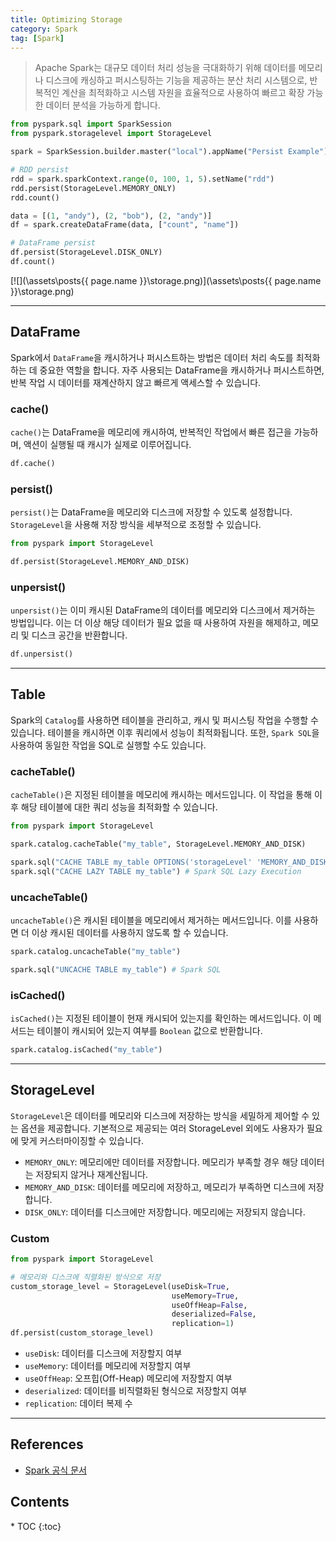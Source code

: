 ```yaml
---
title: Optimizing Storage
category: Spark
tag: [Spark]
---
```


> Apache Spark는 대규모 데이터 처리 성능을 극대화하기 위해 데이터를 메모리나 디스크에 캐싱하고 퍼시스팅하는 기능을 제공하는 분산 처리 시스템으로, 반복적인 계산을 최적화하고 시스템 자원을 효율적으로 사용하여 빠르고 확장 가능한 데이터 분석을 가능하게 합니다.

```python
from pyspark.sql import SparkSession
from pyspark.storagelevel import StorageLevel

spark = SparkSession.builder.master("local").appName("Persist Example").getOrCreate()

# RDD persist
rdd = spark.sparkContext.range(0, 100, 1, 5).setName("rdd")
rdd.persist(StorageLevel.MEMORY_ONLY)
rdd.count()

data = [(1, "andy"), (2, "bob"), (2, "andy")]
df = spark.createDataFrame(data, ["count", "name"])

# DataFrame persist
df.persist(StorageLevel.DISK_ONLY)
df.count()
```

[![](\assets\posts\{{ page.name }}\storage.png)](\assets\posts\{{ page.name }}\storage.png)

---

## DataFrame
Spark에서 `DataFrame`을 캐시하거나 퍼시스트하는 방법은 데이터 처리 속도를 최적화하는 데 중요한 역할을 합니다. 자주 사용되는 DataFrame을 캐시하거나 퍼시스트하면, 반복 작업 시 데이터를 재계산하지 않고 빠르게 액세스할 수 있습니다.

### cache()
`cache()`는 DataFrame을 메모리에 캐시하여, 반복적인 작업에서 빠른 접근을 가능하며, 액션이 실행될 때 캐시가 실제로 이루어집니다.

```python
df.cache()
```

### persist()
`persist()`는 DataFrame을 메모리와 디스크에 저장할 수 있도록 설정합니다. `StorageLevel`을 사용해 저장 방식을 세부적으로 조정할 수 있습니다.

```python
from pyspark import StorageLevel

df.persist(StorageLevel.MEMORY_AND_DISK)
```

### unpersist()
`unpersist()`는 이미 캐시된 DataFrame의 데이터를 메모리와 디스크에서 제거하는 방법입니다. 이는 더 이상 해당 데이터가 필요 없을 때 사용하여 자원을 해제하고, 메모리 및 디스크 공간을 반환합니다.

```python
df.unpersist()
```

---

## Table
Spark의 `Catalog`를 사용하면 테이블을 관리하고, 캐시 및 퍼시스팅 작업을 수행할 수 있습니다. 테이블을 캐시하면 이후 쿼리에서 성능이 최적화됩니다. 또한, `Spark SQL`을 사용하여 동일한 작업을 SQL로 실행할 수도 있습니다.

### cacheTable()
`cacheTable()`은 지정된 테이블을 메모리에 캐시하는 메서드입니다. 이 작업을 통해 이후 해당 테이블에 대한 쿼리 성능을 최적화할 수 있습니다. 

```python
from pyspark import StorageLevel

spark.catalog.cacheTable("my_table", StorageLevel.MEMORY_AND_DISK)

spark.sql("CACHE TABLE my_table OPTIONS('storageLevel' 'MEMORY_AND_DISK')") # Spark SQL
spark.sql("CACHE LAZY TABLE my_table") # Spark SQL Lazy Execution
```

### uncacheTable()
`uncacheTable()`은 캐시된 테이블을 메모리에서 제거하는 메서드입니다. 이를 사용하면 더 이상 캐시된 데이터를 사용하지 않도록 할 수 있습니다.

```python
spark.catalog.uncacheTable("my_table")

spark.sql("UNCACHE TABLE my_table") # Spark SQL
```

### isCached()
`isCached()`는 지정된 테이블이 현재 캐시되어 있는지를 확인하는 메서드입니다. 이 메서드는 테이블이 캐시되어 있는지 여부를 `Boolean` 값으로 반환합니다.

```python
spark.catalog.isCached("my_table")
```

---

## StorageLevel
`StorageLevel`은 데이터를 메모리와 디스크에 저장하는 방식을 세밀하게 제어할 수 있는 옵션을 제공합니다. 기본적으로 제공되는 여러 StorageLevel 외에도 사용자가 필요에 맞게 커스터마이징할 수 있습니다.

- `MEMORY_ONLY`: 메모리에만 데이터를 저장합니다. 메모리가 부족할 경우 해당 데이터는 저장되지 않거나 재계산됩니다.
- `MEMORY_AND_DISK`: 데이터를 메모리에 저장하고, 메모리가 부족하면 디스크에 저장합니다.
- `DISK_ONLY`: 데이터를 디스크에만 저장합니다. 메모리에는 저장되지 않습니다.

### Custom
```python
from pyspark import StorageLevel

# 메모리와 디스크에 직렬화된 방식으로 저장
custom_storage_level = StorageLevel(useDisk=True, 
                                    useMemory=True, 
                                    useOffHeap=False, 
                                    deserialized=False, 
                                    replication=1)
df.persist(custom_storage_level)
```
- `useDisk`: 데이터를 디스크에 저장할지 여부
- `useMemory`: 데이터를 메모리에 저장할지 여부
- `useOffHeap`: 오프힙(Off-Heap) 메모리에 저장할지 여부
- `deserialized`: 데이터를 비직렬화된 형식으로 저장할지 여부
- `replication`: 데이터 복제 수 

---

## References
- [Spark 공식 문서](https://spark.apache.org/docs/latest/)

<nav class="post-toc" markdown="1">
  <h2>Contents</h2>
* TOC
{:toc}
</nav>
